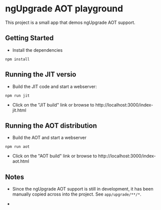# ngUpgrade AOT playground

This project is a small app that demos ngUpgrade AOT support.

## Getting Started

* Install the dependencies

```
npm install
```

## Running the JIT versio

* Build the JIT code and start a webserver:

```
npm run jit
```

* Click on the "JIT build" link or browse to http://localhost:3000/index-jit.html


## Running the AOT distribution

* Build the AOT and start a webserver

```
npm run aot
```

* Click on the "AOT build" link or browse to http://localhost:3000/index-aot.html


## Notes

* Since the ngUpgrade AOT support is still in development, it has been manually copied across
into the project. See `app/upgrade/**/*`.

*